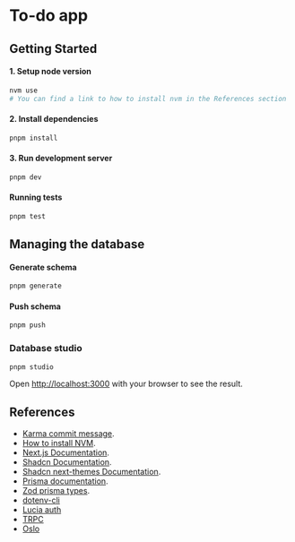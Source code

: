 # To-do app

## Getting Started

#### 1. Setup node version

```bash
nvm use
# You can find a link to how to install nvm in the References section
```

#### 2. Install dependencies

```bash
pnpm install
```

#### 3. Run development server

```bash
pnpm dev
```

#### Running tests

```bash
pnpm test
```

## Managing the database

#### Generate schema

```bash
pnpm generate
```

#### Push schema

```bash
pnpm push
```

### Database studio

```bash
pnpm studio
```

Open [http://localhost:3000](http://localhost:3000) with your browser to see the result.

## References

- [Karma commit message](https://karma-runner.github.io/6.4/dev/git-commit-msg.html).
- [How to install NVM](https://www.freecodecamp.org/news/node-version-manager-nvm-install-guide).
- [Next.js Documentation](https://nextjs.org/docs).
- [Shadcn Documentation](https://ui.shadcn.com/docs).
- [Shadcn next-themes Documentation](https://ui.shadcn.com/docs/dark-mode/next).
- [Prisma documentation](https://www.prisma.io/docs/getting-started/setup-prisma/start-from-scratch/relational-databases-typescript-postgresql).
- [Zod prisma types](https://www.npmjs.com/package/zod-prisma-types#zod-prisma-types-).
- [dotenv-cli](https://www.npmjs.com/package/dotenv-cli)
- [Lucia auth](https://lucia-auth.com/)
- [TRPC](https://trpc.io/docs/client/nextjs/setup)
- [Oslo](https://oslo.js.org/reference/main/)
